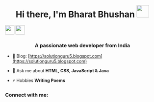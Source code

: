 <h1 align="center">Hi there, I'm Bharat Bhushan <img src="https://camo.githubusercontent.com/e8e7b06ecf583bc040eb60e44eb5b8e0ecc5421320a92929ce21522dbc34c891/68747470733a2f2f6d656469612e67697068792e636f6d2f6d656469612f6876524a434c467a6361737252346961377a2f67697068792e676966" height="40px" width="40px"></h1>

<a href="https://www.instagram.com/bharatbhushan055"><img src="https://upload.wikimedia.org/wikipedia/commons/thumb/a/a5/Instagram_icon.png/2048px-Instagram_icon.png" height="30px" width="30px"></a>
<a href="https://in.linkedin.com/in/bharat-bhushan-84330b1b8"><img src="https://www.pngplay.com/wp-content/uploads/12/LinkedIn-PNG-HD-Images.png" height="30px" width="30px"></a>
<h3 align="center">A passionate web developer from India</h3>

- 📝 Blog: [https://solutionguru5.blogspot.com](https://solutionguru5.blogspot.com)

- 💬 Ask me about **HTML, CSS, JavaScript & Java**

- ⚡ Hobbies **Writing Poems**

<h3 align="left">Connect with me:</h3>
<p align="left">
</p>
